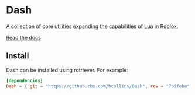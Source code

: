 # Dash

A collection of core utilities expanding the capabilities of Lua in Roblox.

[Read the docs](https://github.rbx.com/pages/hcollins/Dash)

## Install

Dash can be installed using rotriever. For example:

```toml
[dependencies]
Dash = { git = "https://github.rbx.com/hcollins/Dash", rev = "7b5febe" }
```
